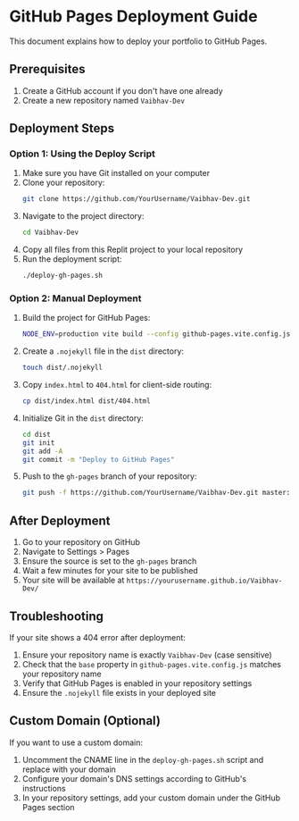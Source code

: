 # GitHub Pages Deployment Guide

This document explains how to deploy your portfolio to GitHub Pages.

## Prerequisites

1. Create a GitHub account if you don't have one already
2. Create a new repository named `Vaibhav-Dev`

## Deployment Steps

### Option 1: Using the Deploy Script

1. Make sure you have Git installed on your computer
2. Clone your repository:
   ```sh
   git clone https://github.com/YourUsername/Vaibhav-Dev.git
   ```
3. Navigate to the project directory:
   ```sh
   cd Vaibhav-Dev
   ```
4. Copy all files from this Replit project to your local repository
5. Run the deployment script:
   ```sh
   ./deploy-gh-pages.sh
   ```

### Option 2: Manual Deployment

1. Build the project for GitHub Pages:
   ```sh
   NODE_ENV=production vite build --config github-pages.vite.config.js
   ```
2. Create a `.nojekyll` file in the `dist` directory:
   ```sh
   touch dist/.nojekyll
   ```
3. Copy `index.html` to `404.html` for client-side routing:
   ```sh
   cp dist/index.html dist/404.html
   ```
4. Initialize Git in the `dist` directory:
   ```sh
   cd dist
   git init
   git add -A
   git commit -m "Deploy to GitHub Pages"
   ```
5. Push to the `gh-pages` branch of your repository:
   ```sh
   git push -f https://github.com/YourUsername/Vaibhav-Dev.git master:gh-pages
   ```

## After Deployment

1. Go to your repository on GitHub
2. Navigate to Settings > Pages
3. Ensure the source is set to the `gh-pages` branch
4. Wait a few minutes for your site to be published
5. Your site will be available at `https://yourusername.github.io/Vaibhav-Dev/`

## Troubleshooting

If your site shows a 404 error after deployment:
1. Ensure your repository name is exactly `Vaibhav-Dev` (case sensitive)
2. Check that the `base` property in `github-pages.vite.config.js` matches your repository name
3. Verify that GitHub Pages is enabled in your repository settings
4. Ensure the `.nojekyll` file exists in your deployed site

## Custom Domain (Optional)

If you want to use a custom domain:
1. Uncomment the CNAME line in the `deploy-gh-pages.sh` script and replace with your domain
2. Configure your domain's DNS settings according to GitHub's instructions
3. In your repository settings, add your custom domain under the GitHub Pages section